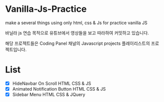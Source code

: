 # Vanilla-Js-Practice
make a several things using only html, css &amp; Js for practice vanilla JS

바닐라 js 연습 목적으로 유튜브에서 영상들을 보고 따라하여 커밋하고 있습니다.

해당 프로젝트들은 Coding Panel 채널의 Javascript projects 플레이리스트의 프로젝트입니다.
# List
- [x] HideNavbar On Scroll HTML CSS & JS
- [x] Animated Notification Button HTML CSS & JS
- [x] Sidebar Menu HTML CSS & JQuery